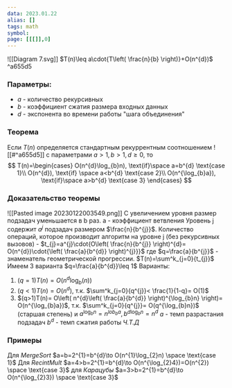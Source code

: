 ```yaml
---
data: 2023.01.22
alias: []
tags: math
symbol:
page: [[[]],0]
---
```

![[Diagram 7.svg]]
$T(n)\leq a\cdot{T\left( \frac{n}{b} \right)}+O(n^{d})$ ^a655d5

### Параметры:
- $a$ - количество рекурсивных
- $b$ - коэффициент сжатия размера входных данных
- $d$ - экспонента во времени работы "шага объединения"

### Теорема
Если $T(n)$ определяется стандартным рекуррентным соотношением ![[#^a655d5]] с параметрами $a>1,b>1,d\geq 0$, то 
$$
T(n)=\begin{cases}
O(n^{d}\log_{b}n), \text{if}\space  a=b^{d} \text{case 1}\\
O(n^{d}), \text{if} \space a<b^{d} \text{case 2}\\
O(n^{\log_{b}a}), \text{if}\space  a>b^{d} \text{case 3}
\end{cases}
$$
### Доказательство теоремы
![[Pasted image 20230122003549.png]]
С увеличением уровня размер подзадач уменьшается в b раз. a - коэффициент ветвления
Уровень j содержит $a^{j}$ подзадач размером $\frac{n}{b^{j}}$. Количество операций, которое производит алгоритм на уровне j (без рекурсивных вызовов) - $t_{j}=a^{j}\cdot{O\left( \frac{n}{b^{j}} \right)^{d}= O(n^{d})\cdot{\left( \frac{a}{b^{d}} \right)^{j}}}$
где $q=\frac{a}{b^{j}}$ - знаменатель геометрической прогрессии.
$T(n)=\sum^k_{j=0}{t_{j}}$ Имеем 3 варианта $q=\frac{a}{b^{d}}\leq 1$
Варианты:
1. $(q=1)T(n)= O(n^{d}\log_{b}(n))$
2. $(q<1)T(n)= O(n^{d})$, т.к. $\sum^k_{j=0}{q^{j}}< \frac{1}{1-q}= O(1)$
3. $(q>1)T(n)= O\left( n^{d}\left( \frac{a}{b^{d}} \right)^{\log_{b}n} \right)= O(n^{\log_{b}a})$, т.к. $\sum^k_{j=0}{q^{j}}= O(q^{\log_{b}n})$ (старшая степень) и $a^{\log_{b}n}=n^{lob_{b}a},b^{d\log_{b}n}=n^{d}$
$a$ - темп разрастания подзадач
$b^{d}$ - темп сжатия работы
*Ч.Т.Д*

### Примеры
Для *MergeSort* $a=b=2^{1}=b^{d}\to O(n^{1}\log_{2}n) \space \text{case 1}$
Для *RecintMult* $a=4>b=2^{1}=b^{d}\to O(n^{\log_{2}4})=O(n^{2}) \space \text{case 3}$
для *Карацубы* $a=3>b=2^{1}=b^{d}\to O(n^{\log_{2}3}) \space \text{case 3}$
